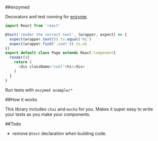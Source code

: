 ##enzymed

Decorators and test running for [enzyme](https://github.com/airbnb/enzyme).

```js
import React from 'react'

@test('render the correct text', (wrapper, expect) => {
  expect(wrapper.text()).to.equal('hi')
  expect(wrapper.find('.cool')).to.ok
})
export default class Page extends React.Component{
  render(){
    return (
      <div className="cool">hi</div>
    )
  }
}
```

Run tests with `enzymed example/*`

##How it works

This library includes `chai` and `mocha` for you. Makes it super easy to write your tests as you make your components.

##Todo

- remove `@test` declaration when building code.
